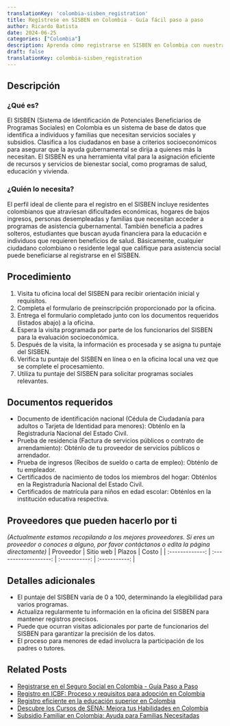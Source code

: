 ```yaml
---
translationKey: 'colombia-sisben_registration'
title: Regístrese en SISBEN en Colombia - Guía fácil paso a paso
author: Ricardo Batista
date: 2024-06-25
categories: ["Colombia"]
description: Aprenda cómo registrarse en SISBEN en Colombia con nuestra guía fácil de seguir, asegurándose de cumplir con todos los requisitos y estándares de documentación.
draft: false
translationKey: colombia-sisben_registration
---
```


## Descripción
### ¿Qué es?
El SISBEN (Sistema de Identificación de Potenciales Beneficiarios de Programas Sociales) en Colombia es un sistema de base de datos que identifica a individuos y familias que necesitan servicios sociales y subsidios. Clasifica a los ciudadanos en base a criterios socioeconómicos para asegurar que la ayuda gubernamental se dirija a quienes más la necesitan. El SISBEN es una herramienta vital para la asignación eficiente de recursos y servicios de bienestar social, como programas de salud, educación y vivienda.

### ¿Quién lo necesita?
El perfil ideal de cliente para el registro en el SISBEN incluye residentes colombianos que atraviesan dificultades económicas, hogares de bajos ingresos, personas desempleadas y familias que necesitan acceder a programas de asistencia gubernamental. También beneficia a padres solteros, estudiantes que buscan ayuda financiera para la educación e individuos que requieren beneficios de salud. Básicamente, cualquier ciudadano colombiano o residente legal que califique para asistencia social puede beneficiarse al registrarse en el SISBEN.

## Procedimiento

1. Visita tu oficina local del SISBEN para recibir orientación inicial y requisitos.
2. Completa el formulario de preinscripción proporcionado por la oficina.
3. Entrega el formulario completado junto con los documentos requeridos (listados abajo) a la oficina.
4. Espera la visita programada por parte de los funcionarios del SISBEN para la evaluación socioeconómica.
5. Después de la visita, la información es procesada y se asigna tu puntaje del SISBEN.
6. Verifica tu puntaje del SISBEN en línea o en la oficina local una vez que se complete el procesamiento.
7. Utiliza tu puntaje del SISBEN para solicitar programas sociales relevantes.

## Documentos requeridos

- Documento de identificación nacional (Cédula de Ciudadanía para adultos o Tarjeta de Identidad para menores): Obténlo en la Registraduría Nacional del Estado Civil.
- Prueba de residencia (Factura de servicios públicos o contrato de arrendamiento): Obténlo de tu proveedor de servicios públicos o arrendador.
- Prueba de ingresos (Recibos de sueldo o carta de empleo): Obténlo de tu empleador.
- Certificados de nacimiento de todos los miembros del hogar: Obténlos en la Registraduría Nacional del Estado Civil.
- Certificados de matrícula para niños en edad escolar: Obténlos en la institución educativa respectiva.

## Proveedores que pueden hacerlo por ti
_(Actualmente estamos recopilando a los mejores proveedores. Si eres un proveedor o conoces a alguno, por favor contáctanos o edita la página directamente)_
| Proveedor       |      Sitio web       |     Plazos    |     Costo     |
| :-------------: | :-------------------: | :-----------: | :-----------: |

## Detalles adicionales

- El puntaje del SISBEN varía de 0 a 100, determinando la elegibilidad para varios programas.
- Actualiza regularmente tu información en la oficina del SISBEN para mantener registros precisos.
- Puede que ocurran visitas adicionales por parte de funcionarios del SISBEN para garantizar la precisión de los datos.
- El proceso para menores de edad involucra la participación de los padres o tutores.


## Related Posts

- [Registrarse en el Seguro Social en Colombia - Guía Paso a Paso](https://tramitit.com/es/guides/colombia/inscripci%C3%B3n_al_sistema_de_seguridad_social/)
- [Registro en ICBF: Proceso y requisitos para adopción en Colombia](https://tramitit.com/es/guides/colombia/inscripci%C3%B3n_en_el_icbf/)
- [Registro eficiente en la educación superior en Colombia](https://tramitit.com/es/guides/colombia/inscripci%C3%B3n_en_el_sistema_de_educaci%C3%B3n_superior/)
- [Descubre los Cursos de SENA: Mejora tus Habilidades en Colombia](https://tramitit.com/es/guides/colombia/inscripci%C3%B3n_en_el_sena/)
- [Subsidio Familiar en Colombia: Ayuda para Familias Necesitadas](https://tramitit.com/es/guides/colombia/solicitud_de_subsidio_familiar/)